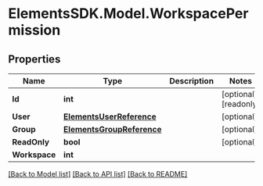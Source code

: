 # ElementsSDK.Model.WorkspacePermission

## Properties

Name | Type | Description | Notes
------------ | ------------- | ------------- | -------------
**Id** | **int** |  | [optional] [readonly] 
**User** | [**ElementsUserReference**](ElementsUserReference.md) |  | [optional] 
**Group** | [**ElementsGroupReference**](ElementsGroupReference.md) |  | [optional] 
**ReadOnly** | **bool** |  | [optional] 
**Workspace** | **int** |  | 

[[Back to Model list]](../README.md#documentation-for-models) [[Back to API list]](../README.md#documentation-for-api-endpoints) [[Back to README]](../README.md)

